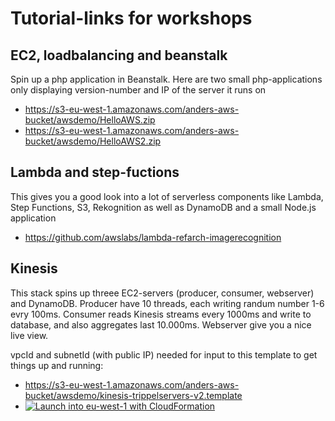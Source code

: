 # Tutorial-links for workshops

## EC2, loadbalancing and beanstalk

Spin up a php application in Beanstalk. Here are two small php-applications only displaying version-number and IP of the server it runs on
* https://s3-eu-west-1.amazonaws.com/anders-aws-bucket/awsdemo/HelloAWS.zip
* https://s3-eu-west-1.amazonaws.com/anders-aws-bucket/awsdemo/HelloAWS2.zip

## Lambda and step-fuctions
This gives you a good look into a lot of serverless components like Lambda, Step Functions, S3, Rekognition as well as DynamoDB and a small Node.js application 
* https://github.com/awslabs/lambda-refarch-imagerecognition

## Kinesis
This stack spins up threee EC2-servers (producer, consumer, webserver) and DynamoDB. Producer have 10 threads, each writing randum number 1-6 evry 100ms. Consumer reads Kinesis streams every 1000ms and write to database, and also aggregates last 10.000ms. Webserver give you a nice live view.

vpcId and subnetId (with public IP) needed for input to this template to get things up and running: 
* https://s3-eu-west-1.amazonaws.com/anders-aws-bucket/awsdemo/kinesis-trippelservers-v2.template
* [![Launch into eu-west-1 with CloudFormation](http://docs.aws.amazon.com/AWSCloudFormation/latest/UserGuide/images/cloudformation-launch-stack-button.png)](https://console.aws.amazon.com/cloudformation/home?region=eu-west-1#/stacks/new?stackName=kinesis-demo&templateURL=https://s3-eu-west-1.amazonaws.com/anders-aws-bucket/awsdemo/kinesis-trippelservers-v2.template)

